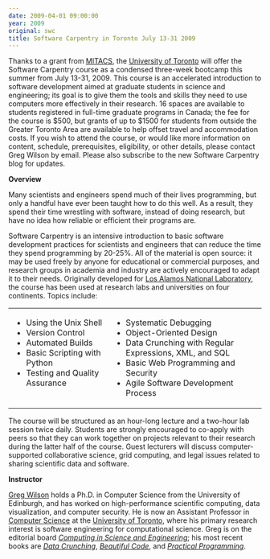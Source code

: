 ```yaml
---
date: 2009-04-01 09:00:00
year: 2009
original: swc
title: Software Carpentry in Toronto July 13-31 2009
---
```

<p>Thanks to a grant from <a href="http://mitacs.ca">MITACS</a>, the <a href="http://www.utoronto.ca">University of Toronto</a> will offer the Software Carpentry course as a condensed three-week bootcamp this summer from July 13-31, 2009.  This course is an accelerated introduction to software development aimed at graduate students in science and engineering; its goal is to give them the tools and skills they need to use computers more effectively in their research.  16 spaces are available to students registered in full-time graduate programs in Canada; the fee for the course is $500, but grants of up to $1500 for students from outside the Greater Toronto Area are available to help offset travel and accommodation costs.  If you wish to attend the course, or would like more information on content, schedule, prerequisites, eligibility, or other details, please contact Greg Wilson by email.  Please also subscribe to the new Software Carpentry blog for updates.</p>
<p><strong>Overview</strong></p>
<p>Many scientists and engineers spend much of their lives programming, but only a handful have ever been taught how to do this well. As a result, they spend their time wrestling with software, instead of doing research, but have no idea how reliable or efficient their programs are.</p>
<p>Software Carpentry is an intensive introduction to basic software development practices for scientists and engineers that can reduce the time they spend programming by 20-25%. All of the material is open source: it may be used freely by anyone for educational or commercial purposes, and research groups in academia and industry are actively encouraged to adapt it to their needs.  Originally developed for <a href="http://www.lanl.gov">Los Alamos National Laboratory</a>, the course has been used at research labs and universities on four continents.  Topics include:</p>
<table class="centered">
<tbody>
<tr>
<td valign="top">
<ul>
<li>Using the Unix Shell</li>
<li>Version Control</li>
<li>Automated Builds</li>
<li>Basic Scripting with Python</li>
<li>Testing and Quality Assurance</li>
</ul>
</td>
<td valign="top">
<ul>
<li>Systematic Debugging</li>
<li>Object-Oriented Design</li>
<li>Data Crunching with Regular Expressions, XML, and SQL</li>
<li>Basic Web Programming and Security</li>
<li>Agile Software Development Process</li>
</ul>
</td>
</tr>
</tbody>
</table>
<p>The course will be structured as an hour-long lecture and a two-hour lab session twice daily.  Students are strongly encouraged to co-apply with peers so that they can work together on projects relevant to their research during the latter half of the course.  Guest lecturers will discuss computer-supported collaborative science, grid computing, and legal issues related to sharing scientific data and software.</p>
<p><strong>Instructor</strong></p>
<p><a href="http://third-bit.com">Greg Wilson</a> holds a Ph.D. in Computer Science from the University of Edinburgh, and has worked on high-performance scientific computing, data visualization, and computer security.  He is now an Assistant Professor in <a href="http://www.cs.toronto.edu">Computer Science</a> at the <a href="http://www.utoronto.ca">University of Toronto</a>, where his primary research interest is software engineering for computational science.  Greg is on the editorial board <a href="http://cise.aip.org/"><em>Computing in Science and Engineering</em></a>; his most recent books are <a href="http://www.amazon.com/Data-Crunching-Everyday-Problems-Python/dp/0974514071"><em>Data Crunching</em></a>, <a href="http://www.amazon.com/Beautiful-Code-Leading-Programmers-Practice/dp/0596510047"><em>Beautiful Code</em></a>, and <a href="http://www.amazon.com/Practical-Programming-Introduction-Computer-Science/dp/1934356271"><em>Practical Programming</em></a>.</p>
